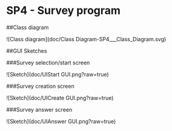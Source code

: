 # SP4 - Survey program

##Class diagram

![Class diagram](doc/Class Diagram-SP4___Class_Diagram.svg)

##GUI Sketches

###Survey selection/start screen

![Sketch](doc/UIStart GUI.png?raw=true)

###Survey creation screen

![Sketch](doc/UICreate GUI.png?raw=true)

###Survey answer screen

![Sketch](doc/UIAnswer GUI.png?raw=true)
